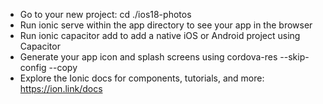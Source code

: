 
- Go to your new project: cd ./ios18-photos
- Run ionic serve within the app directory to see your app in the browser
- Run ionic capacitor add to add a native iOS or Android project using Capacitor
- Generate your app icon and splash screens using cordova-res --skip-config
--copy
- Explore the Ionic docs for components, tutorials, and more:
https://ion.link/docs
